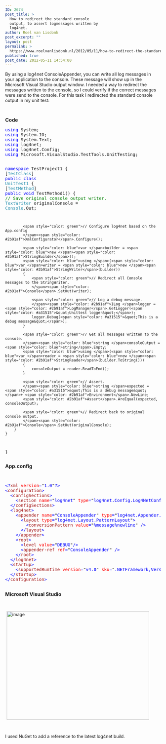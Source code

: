 ```yaml
---
ID: 2674
post_title: >
  How to redirect the standard console
  output, to assert logmessages written by
  log4net.
author: Roel van Lisdonk
post_excerpt: ""
layout: post
permalink: >
  https://www.roelvanlisdonk.nl/2012/05/11/how-to-redirect-the-standard-console-output-to-assert-logmessages-written-by-log4net/
published: true
post_date: 2012-05-11 14:54:00
---
```

<p>By using a log4net ConsoleAppender, you can write all log messages in your application to the console. These message will show up in the Microsoft Visual Studio output window. I needed a way to redirect the messages written to the console, so I could verify if the correct messages were send to the console. For this task I redirected the standard console output in my unit test:</p>  <p>&#160;</p>  <p><strong><font size="3">Code</font></strong></p>  <pre class="code"><span style="color: blue">using </span>System;
<span style="color: blue">using </span>System.IO;
<span style="color: blue">using </span>System.Text;
<span style="color: blue">using </span>log4net;
<span style="color: blue">using </span>log4net.Config;
<span style="color: blue">using </span>Microsoft.VisualStudio.TestTools.UnitTesting;

<span style="color: blue">namespace </span>TestProject1
{
    [<span style="color: #2b91af">TestClass</span>]
    <span style="color: blue">public class </span><span style="color: #2b91af">UnitTest1
    </span>{
        [<span style="color: #2b91af">TestMethod</span>]
        <span style="color: blue">public void </span>TestMethod1()
        {
            <span style="color: green">// Save original console output writer.
            </span><span style="color: #2b91af">TextWriter </span>originalConsole = <span style="color: #2b91af">Console</span>.Out;

            <span style="color: green">// Configure log4net based on the App.config
            </span><span style="color: #2b91af">XmlConfigurator</span>.Configure();

            <span style="color: blue">var </span>builder = <span style="color: blue">new </span><span style="color: #2b91af">StringBuilder</span>();
            <span style="color: blue">using </span>(<span style="color: blue">var </span>writer = <span style="color: blue">new </span><span style="color: #2b91af">StringWriter</span>(builder))
            {
                <span style="color: green">// Redirect all Console messages to the StringWriter.
                </span><span style="color: #2b91af">Console</span>.SetOut(writer);

                <span style="color: green">// Log a debug message.
                </span><span style="color: #2b91af">ILog </span>logger = <span style="color: #2b91af">LogManager</span>.GetLogger(<span style="color: #a31515">&quot;Unittest logger&quot;</span>);
                logger.Debug(<span style="color: #a31515">&quot;This is a debug message&quot;</span>);
            }

            <span style="color: green">// Get all messages written to the console.
            </span><span style="color: blue">string </span>consoleOutput = <span style="color: blue">string</span>.Empty;
            <span style="color: blue">using </span>(<span style="color: blue">var </span>reader = <span style="color: blue">new </span><span style="color: #2b91af">StringReader</span>(builder.ToString()))
            {
                consoleOutput = reader.ReadToEnd();
            }

            <span style="color: green">// Assert.
            </span><span style="color: blue">string </span>expected = <span style="color: #a31515">&quot;This is a debug message&quot; </span>+ <span style="color: #2b91af">Environment</span>.NewLine;
            <span style="color: #2b91af">Assert</span>.AreEqual(expected, consoleOutput);

            <span style="color: green">// Redirect back to original console output.
            </span><span style="color: #2b91af">Console</span>.SetOut(originalConsole);
        }
    }
}</pre>


<p><strong><font size="3">App.config</font></strong></p>

<p>&#160;</p>

<pre class="code"><span style="color: blue">&lt;?</span><span style="color: #a31515">xml </span><span style="color: red">version</span><span style="color: blue">=</span>&quot;<span style="color: blue">1.0</span>&quot;<span style="color: blue">?&gt;
&lt;</span><span style="color: #a31515">configuration</span><span style="color: blue">&gt;
  &lt;</span><span style="color: #a31515">configSections</span><span style="color: blue">&gt;
    &lt;</span><span style="color: #a31515">section </span><span style="color: red">name</span><span style="color: blue">=</span>&quot;<span style="color: blue">log4net</span>&quot; <span style="color: red">type</span><span style="color: blue">=</span>&quot;<span style="color: blue">log4net.Config.Log4NetConfigurationSectionHandler,log4net</span>&quot;<span style="color: blue">/&gt;
  &lt;/</span><span style="color: #a31515">configSections</span><span style="color: blue">&gt;
  &lt;</span><span style="color: #a31515">log4net</span><span style="color: blue">&gt;
    &lt;</span><span style="color: #a31515">appender </span><span style="color: red">name</span><span style="color: blue">=</span>&quot;<span style="color: blue">ConsoleAppender</span>&quot; <span style="color: red">type</span><span style="color: blue">=</span>&quot;<span style="color: blue">log4net.Appender.ConsoleAppender</span>&quot;<span style="color: blue">&gt;
      &lt;</span><span style="color: #a31515">layout </span><span style="color: red">type</span><span style="color: blue">=</span>&quot;<span style="color: blue">log4net.Layout.PatternLayout</span>&quot;<span style="color: blue">&gt;
        &lt;</span><span style="color: #a31515">conversionPattern </span><span style="color: red">value</span><span style="color: blue">=</span>&quot;<span style="color: blue">%message%newline</span>&quot; <span style="color: blue">/&gt;
      &lt;/</span><span style="color: #a31515">layout</span><span style="color: blue">&gt;
    &lt;/</span><span style="color: #a31515">appender</span><span style="color: blue">&gt;
    &lt;</span><span style="color: #a31515">root</span><span style="color: blue">&gt;
      &lt;</span><span style="color: #a31515">level </span><span style="color: red">value</span><span style="color: blue">=</span>&quot;<span style="color: blue">DEBUG</span>&quot;<span style="color: blue">/&gt;
      &lt;</span><span style="color: #a31515">appender-ref </span><span style="color: red">ref</span><span style="color: blue">=</span>&quot;<span style="color: blue">ConsoleAppender</span>&quot; <span style="color: blue">/&gt;
    &lt;/</span><span style="color: #a31515">root</span><span style="color: blue">&gt;
  &lt;/</span><span style="color: #a31515">log4net</span><span style="color: blue">&gt;
  &lt;</span><span style="color: #a31515">startup</span><span style="color: blue">&gt;
    &lt;</span><span style="color: #a31515">supportedRuntime </span><span style="color: red">version</span><span style="color: blue">=</span>&quot;<span style="color: blue">v4.0</span>&quot; <span style="color: red">sku</span><span style="color: blue">=</span>&quot;<span style="color: blue">.NETFramework,Version=v4.0</span>&quot;<span style="color: blue">/&gt;
  &lt;/</span><span style="color: #a31515">startup</span><span style="color: blue">&gt;
&lt;/</span><span style="color: #a31515">configuration</span><span style="color: blue">&gt;

</span></pre>


<p><strong><font size="3">Microsoft Visual Studio</font></strong></p>

<p>&#160;</p>

<p><a href="http://www.roelvanlisdonk.nl/wp-content/uploads/2012/05/image6.png" rel="lightbox"><img style="background-image: none; border-bottom: 0px; border-left: 0px; margin: 0px 5px; padding-left: 0px; padding-right: 0px; display: inline; border-top: 0px; border-right: 0px; padding-top: 0px" title="image" border="0" alt="image" src="http://www.roelvanlisdonk.nl/wp-content/uploads/2012/05/image_thumb6.png" width="461" height="352" /></a></p>

<p>&#160;</p>

<p>I used NuGet to add a reference to the latest log4net build.</p>